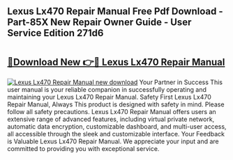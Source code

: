 ## Lexus Lx470 Repair Manual Free Pdf Download - Part-85X New Repair Owner Guide - User Service Edition 271d6

# <h2><a href="http://bc28097.oget.top/?id=Lexus+Lx470+Repair+Manual">🔗Download New 👉🔴 Lexus Lx470 Repair Manual</a></h2>

[![Lexus Lx470 Repair Manual new download](https://i.imgur.com/5g1atiW.png)](http://bc28097.oget.top/?id=Lexus+Lx470+Repair+Manual)
Your Partner in Success This user manual is your reliable companion in successfully operating and maintaining your Lexus Lx470 Repair Manual. Safety First Lexus Lx470 Repair Manual, Always This product is designed with safety in mind. Please follow all safety precautions. Lexus Lx470 Repair Manual offers users an extensive range of advanced features, including virtual private network, automatic data encryption, customizable dashboard, and multi-user access, all accessible through the sleek and customizable interface. Your Feedback is Valuable Lexus Lx470 Repair Manual. We appreciate your input and are committed to providing you with exceptional service.
